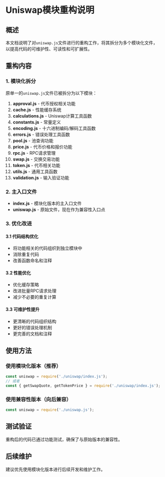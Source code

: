 # Uniswap模块重构说明

## 概述
本文档说明了对`uniswap.js`文件进行的重构工作，将其拆分为多个模块化文件，以提高代码的可维护性、可读性和可扩展性。

## 重构内容

### 1. 模块化拆分
原单一的`uniswap.js`文件已被拆分为以下模块：

1. **approval.js** - 代币授权相关功能
2. **cache.js** - 性能缓存系统
3. **calculations.js** - Uniswap计算工具函数
4. **constants.js** - 常量定义
5. **encoding.js** - 十六进制编码/解码工具函数
6. **errors.js** - 错误处理工具函数
7. **pool.js** - 池查询功能
8. **price.js** - 代币价格和报价功能
9. **rpc.js** - RPC请求管理
10. **swap.js** - 交换交易功能
11. **token.js** - 代币相关功能
12. **utils.js** - 通用工具函数
13. **validation.js** - 输入验证功能

### 2. 主入口文件
- **index.js** - 模块化版本的主入口文件
- **uniswap.js** - 原始文件，现在作为兼容性入口点

### 3. 优化改进

#### 3.1 代码结构优化
- 将功能相关的代码组织到独立模块中
- 消除重复代码
- 改善函数命名和注释

#### 3.2 性能优化
- 优化缓存策略
- 改进批量RPC请求处理
- 减少不必要的重复计算

#### 3.3 可维护性提升
- 更清晰的代码组织结构
- 更好的错误处理机制
- 更完善的文档和注释

## 使用方法

### 使用模块化版本（推荐）
```javascript
const uniswap = require('./uniswap/index.js');
// 或者
const { getSwapQuote, getTokenPrice } = require('./uniswap/index.js');
```

### 使用兼容性版本（向后兼容）
```javascript
const uniswap = require('./uniswap.js');
```

## 测试验证
重构后的代码已通过功能测试，确保了与原始版本的兼容性。

## 后续维护
建议优先使用模块化版本进行后续开发和维护工作。
